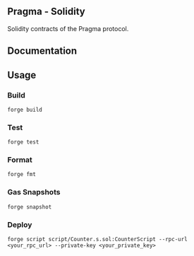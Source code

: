 ## Pragma - Solidity

Solidity contracts of the Pragma protocol.

## Documentation

## Usage

### Build

```shell
forge build
```

### Test

```shell
forge test
```

### Format

```shell
forge fmt
```

### Gas Snapshots

```shell
forge snapshot
```

### Deploy

```shell
forge script script/Counter.s.sol:CounterScript --rpc-url <your_rpc_url> --private-key <your_private_key>
```
